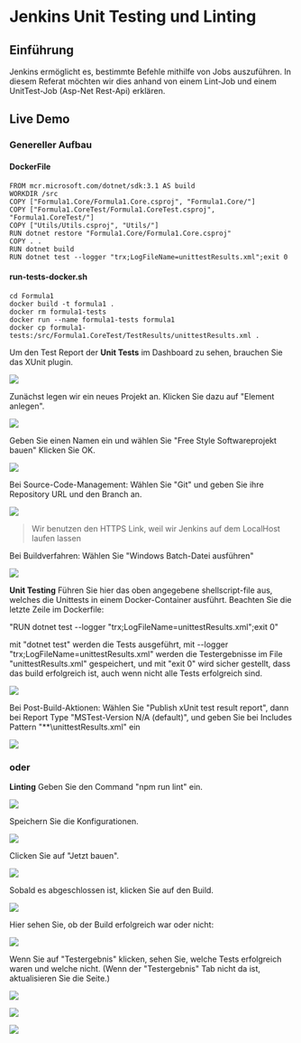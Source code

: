 # Jenkins Unit Testing und Linting

## Einführung

Jenkins ermöglicht es, bestimmte Befehle mithilfe von Jobs auszuführen. In diesem Referat möchten wir dies anhand von 
einem Lint-Job und einem UnitTest-Job (Asp-Net Rest-Api) erklären.

## Live Demo

### Genereller Aufbau

#### DockerFile

````
FROM mcr.microsoft.com/dotnet/sdk:3.1 AS build
WORKDIR /src
COPY ["Formula1.Core/Formula1.Core.csproj", "Formula1.Core/"]
COPY ["Formula1.CoreTest/Formula1.CoreTest.csproj", "Formula1.CoreTest/"]
COPY ["Utils/Utils.csproj", "Utils/"]
RUN dotnet restore "Formula1.Core/Formula1.Core.csproj"
COPY . .
RUN dotnet build
RUN dotnet test --logger "trx;LogFileName=unittestResults.xml";exit 0
````
#### run-tests-docker.sh

````shell
cd Formula1
docker build -t formula1 . 
docker rm formula1-tests 
docker run --name formula1-tests formula1 
docker cp formula1-tests:/src/Formula1.CoreTest/TestResults/unittestResults.xml . 
````

Um den Test Report der **Unit Tests** im Dashboard zu sehen, brauchen Sie das XUnit plugin.

![](https://github.com/NathalieHerzog/AngularLint/blob/main/Images/plugins.png)

Zunächst legen wir ein neues Projekt an. Klicken Sie dazu auf "Element anlegen".

![](https://github.com/NathalieHerzog/AngularLint/blob/main/Images/step1.png)

Geben Sie einen Namen ein und wählen Sie "Free Style Softwareprojekt bauen"
Klicken Sie OK.

![](https://github.com/NathalieHerzog/AngularLint/blob/main/Images/step2.png)

Bei Source-Code-Management:
Wählen Sie "Git" und geben Sie ihre Repository URL und den Branch an.

![](https://github.com/NathalieHerzog/AngularLint/blob/main/Images/step3.png)

> Wir benutzen den HTTPS Link, weil wir Jenkins auf dem LocalHost laufen lassen

Bei Buildverfahren:
Wählen Sie "Windows Batch-Datei ausführen"

![](https://github.com/NathalieHerzog/AngularLint/blob/main/Images/step4.png)

**Unit Testing** Führen Sie hier das oben angegebene shellscript-file aus, welches die Unittests in einem Docker-Container ausführt. Beachten Sie die letzte Zeile im Dockerfile:

"RUN dotnet test --logger "trx;LogFileName=unittestResults.xml";exit 0"

mit "dotnet test" werden die Tests ausgeführt, mit --logger "trx;LogFileName=unittestResults.xml" werden die Testergebnisse im File "unittestResults.xml" gespeichert, und mit "exit 0" wird sicher gestellt, dass das build erfolgreich ist, auch wenn nicht alle Tests erfolgreich sind.

![](https://github.com/NathalieHerzog/AngularLint/blob/main/Images/step5.png)

Bei Post-Build-Aktionen:
Wählen Sie "Publish xUnit test result report", dann bei Report Type "MSTest-Version N/A (default)", und geben Sie bei Includes Pattern "\*\*\unittestResults.xml" ein

![](https://github.com/NathalieHerzog/AngularLint/blob/main/Images/step6.png)


  
### oder
    
**Linting** Geben Sie den Command "npm run lint" ein.

![](https://github.com/NathalieHerzog/AngularLint/blob/main/Images/step5-lint.PNG)

Speichern Sie die Konfigurationen.

![](https://github.com/NathalieHerzog/AngularLint/blob/main/Images/step7.png)

Clicken Sie auf "Jetzt bauen".

![](https://github.com/NathalieHerzog/AngularLint/blob/main/Images/step8.png)

Sobald es abgeschlossen ist, klicken Sie auf den Build.

![](https://github.com/NathalieHerzog/AngularLint/blob/main/Images/step9.png)

Hier sehen Sie, ob der Build erfolgreich war oder nicht:

![](https://github.com/NathalieHerzog/AngularLint/blob/main/Images/step10.png)

Wenn Sie auf "Testergebnis" klicken, sehen Sie, welche Tests erfolgreich waren und welche nicht. (Wenn der "Testergebnis" Tab nicht da ist, aktualisieren Sie die Seite.)

![](https://github.com/NathalieHerzog/AngularLint/blob/main/Images/step11.png)

![](https://github.com/NathalieHerzog/AngularLint/blob/main/Images/step12.png)

![](https://github.com/NathalieHerzog/AngularLint/blob/main/Images/step13.png)

